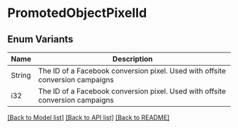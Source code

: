 # PromotedObjectPixelId

## Enum Variants

| Name | Description |
|---- | -----|
| String | The ID of a Facebook conversion pixel. Used with offsite conversion campaigns |
| i32 | The ID of a Facebook conversion pixel. Used with offsite conversion campaigns |

[[Back to Model list]](../README.md#documentation-for-models) [[Back to API list]](../README.md#documentation-for-api-endpoints) [[Back to README]](../README.md)


